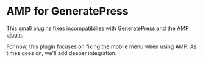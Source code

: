 # AMP for GeneratePress

This small plugins fixes incompatibilies with [GeneratePress](https://generatepress.com) and the [AMP plugin](https://wordpress.org/plugins/amp/).

For now, this plugin focuses on fixing the mobile menu when using AMP. As times goes on, we'll add deeper integration.
